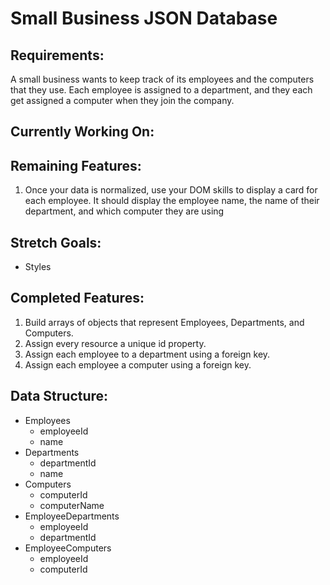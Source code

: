 # Small Business JSON Database

## Requirements:

A small business wants to keep track of its employees and the computers that they use. Each employee is assigned to a department, and they each get assigned a computer when they join the company.

## Currently Working On:

## Remaining Features:

1. Once your data is normalized, use your DOM skills to display a card for each employee. It should display the employee name, the name of their department, and which computer they are using

## Stretch Goals:

* Styles

## Completed Features:

1. Build arrays of objects that represent Employees, Departments, and Computers.
1. Assign every resource a unique id property.
1. Assign each employee to a department using a foreign key.
1. Assign each employee a computer using a foreign key.

## Data Structure:

* Employees
  * employeeId
  * name
* Departments
  * departmentId
  * name
* Computers
  * computerId
  * computerName
* EmployeeDepartments
  * employeeId
  * departmentId
* EmployeeComputers
  * employeeId
  * computerId
